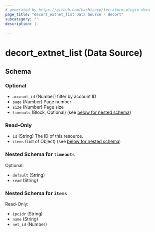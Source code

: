 ```yaml
---
# generated by https://github.com/hashicorp/terraform-plugin-docs
page_title: "decort_extnet_list Data Source - decort"
subcategory: ""
description: |-
  
---
```


# decort_extnet_list (Data Source)





<!-- schema generated by tfplugindocs -->
## Schema

### Optional

- `account_id` (Number) filter by account ID
- `page` (Number) Page number
- `size` (Number) Page size
- `timeouts` (Block, Optional) (see [below for nested schema](#nestedblock--timeouts))

### Read-Only

- `id` (String) The ID of this resource.
- `items` (List of Object) (see [below for nested schema](#nestedatt--items))

<a id="nestedblock--timeouts"></a>
### Nested Schema for `timeouts`

Optional:

- `default` (String)
- `read` (String)


<a id="nestedatt--items"></a>
### Nested Schema for `items`

Read-Only:

- `ipcidr` (String)
- `name` (String)
- `net_id` (Number)


